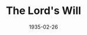 ---
title: The Lord's Will
date: 1935-02-26
closing_date:
layout: productions
featured_image:
image_caption:
image_credit:
playbill:
category:
Theatre: Theatre Jacksonville
cast:
- Negro Spirituals: Douglas Green
- Lem Adams: Joseph Marron
- Mary Adams: Winifred Snowden
- Mrs. Jones: Zide F. Broward
crew:
- Director: Margaret Pumpelly
---
